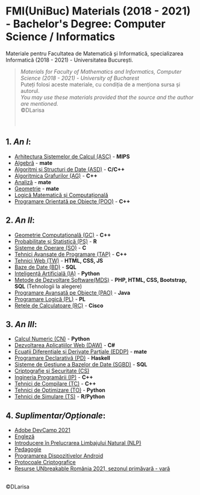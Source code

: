 # FMI(UniBuc) Materials (2018 - 2021) - Bachelor's Degree: Computer Science / Informatics 
Materiale pentru Facultatea de Matematică și Informatică, specializarea Informatică (2018 - 2021) - Universitatea București. <br/>
> *Materials for Faculty of Mathematics and Informatics, Computer Science (2018 - 2021) - University of Bucharest* <br/>
Puteți folosi aceste materiale, cu condiția de a menționa sursa și autorul. <br/>
> *You may use these materials provided that the source and the author are mentioned.* <br/>
©DLarisa
<br/><br/><br/>


## 1. *An I*:
  - [Arhitectura Sistemelor de Calcul (ASC)](https://github.com/DLarisa/FMI-Materials/tree/master/ASC) - **MIPS**
  - [Algebră](https://github.com/DLarisa/FMI-Materials/tree/master/Algebr%C4%83) - **mate**
  - [Algoritmi și Structuri de Date (ASD)](https://github.com/DLarisa/FMI-Materials/tree/master/Algoritmi%20%26%20Structuri%20Date) - **C/C++**
  - [Algoritmica Grafurilor (AG)](https://github.com/DLarisa/FMI-Materials/tree/master/Algoritmica%20Grafurilor) - **C++**
  - [Analiză](https://github.com/DLarisa/FMI-Materials/tree/master/Analiz%C4%83/Analiz%C4%83%20-%20Sem%20I) - **mate**
  - [Geometrie](https://github.com/DLarisa/FMI-Materials/tree/master/Geometrie) - **mate**
  - [Logică Matematică și Computațională](https://github.com/DLarisa/FMI-Materials/tree/master/Logic%C4%83%20Matematic%C4%83%20%26%20Computa%C8%9Bional%C4%83)
  - [Programare Orientată pe Obiecte (POO)](https://github.com/DLarisa/FMI-Materials/tree/master/Programare%20Orientat%C4%83%20pe%20Obiecte) - **C++**

## 2. *An II*:
  - [Geometrie Computațională (GC)](https://github.com/DLarisa/FMI-Materials/tree/master/Geometrie%20Computa%C8%9Bional%C4%83) - **C++**
  - [Probabilitate și Statistică (PS)](https://github.com/DLarisa/FMI-Materials/tree/master/Probabilitate%20%C8%99i%20Statistic%C4%83) - **R**
  - [Sisteme de Operare (SO)](https://github.com/DLarisa/FMI-Materials/tree/master/Sisteme%20de%20Operare) - **C**
  - [Tehnici Avansate de Programare (TAP)](https://github.com/DLarisa/FMI-Materials/tree/master/Tehnici%20Avansate%20de%20Programare) - **C++**
  - [Tehnici Web (TW)](https://github.com/DLarisa/FMI-Materials/tree/master/Tehnici%20Web) - **HTML, CSS, JS**
  - [Baze de Date (BD)](https://github.com/DLarisa/FMI-Materials/tree/master/Baze%20de%20Date) - **SQL**
  - [Inteligență Artificială (IA)](https://github.com/DLarisa/FMI-Materials/tree/master/Inteligen%C8%9B%C4%83%20Artificial%C4%83) - **Python**
  - [Metode de Dezvoltare Software(MDS)](https://github.com/DLarisa/FMI-Materials/tree/master/Metode%20de%20Dezvoltare%20Software) - **PHP, HTML, CSS, Bootstrap, SQL** (Tehnologii la alegere)
  - [Programare Avansată pe Obiecte (PAO)](https://github.com/DLarisa/FMI-Materials/tree/master/Programare%20Avansat%C4%83%20pe%20Obiecte) - **Java**
  - [Programare Logică (PL)](https://github.com/DLarisa/FMI-Materials/tree/master/Programare%20Logic%C4%83) - **PL**
  - [Rețele de Calculatoare (RC)](https://github.com/DLarisa/FMI-Materials/tree/master/Re%C8%9Bele%20de%20Calculatoare) - **Cisco**

## 3. *An III*:
  - [Calcul Numeric (CN)](https://github.com/DLarisa/FMI-Materials/tree/master/Calcul%20Numeric) - **Python**
  - [Dezvoltarea Aplicațiilor Web (DAW)](https://github.com/DLarisa/FMI-Materials/tree/master/Dezvoltarea%20Aplica%C8%9Biilor%20Web) - **C#**
  - [Ecuații Diferențiale și Derivate Parțiale (EDDP)](https://github.com/DLarisa/FMI-Materials/tree/master/Ecua%C8%9Bii%20Diferen%C8%9Biale%20%C8%99i%20Derivate%20Par%C8%9Biale) - **mate**
  - [Programare Declarativă (PD)](https://github.com/DLarisa/FMI-Materials/tree/master/Programare%20Declarativ%C4%83) - **Haskell**
  - [Sisteme de Gestiune a Bazelor de Date (SGBD)](https://github.com/DLarisa/FMI-Materials/tree/master/Sisteme%20de%20Gestiune%20a%20Bazelor%20de%20Date) - **SQL**
  - [Criptografie și Securitate (CS)](https://github.com/DLarisa/FMI-Materials/tree/master/Criptografie%20%C8%99i%20Securitate)
  - [Ingineria Programării (IP)](https://github.com/DLarisa/FMI-Materials/tree/master/Ingineria%20Program%C4%83rii) - **C++**
  - [Tehnici de Compilare (TC)](https://github.com/DLarisa/FMI-Materials/tree/master/Tehnici%20de%20Compilare) - **C++**
  - [Tehnici de Optimizare (TO)](https://github.com/DLarisa/FMI-Materials/tree/master/Tehnici%20de%20Optimizare) - **Python**
  - [Tehnici de Simulare (TS)](https://github.com/DLarisa/FMI-Materials/tree/master/Tehnici%20de%20Simulare) - **R/Python**

## 4. *Suplimentar/Opționale*:
  - [Adobe DevCamp 2021](https://github.com/DLarisa/FMI-Materials/tree/master/Adobe%20DevCamp%202021)
  - [Engleză](https://github.com/DLarisa/FMI-Materials/tree/master/Englez%C4%83)
  - [Introducere în Prelucrarea Limbajului Natural (NLP)](https://github.com/DLarisa/FMI-Materials/tree/master/Introducere%20%C3%AEn%20Prelucrarea%20Limbajului%20Natural)
  - [Pedagogie](https://github.com/DLarisa/FMI-Materials/tree/master/Pedagogie)
  - [Programarea Dispozitivelor Android](https://github.com/DLarisa/FMI-Materials/tree/master/Programarea%20Dispozitivelor%20Android)
  - [Protocoale Criptografice](https://github.com/DLarisa/FMI-Materials/tree/master/Protocoale%20Criptografice)
  - [Resurse UNbreakable România 2021, sezonul primăvară - vară](https://github.com/DLarisa/FMI-Materials/tree/master/Resurse%20UNbreakable%20Rom%C3%A2nia%202021%2C%20sezonul%20prim%C4%83var%C4%83%20-%20var%C4%83)


<br/>©DLarisa
